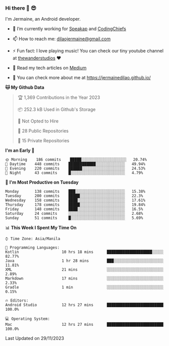 ### Hi there 👋 😎
I'm Jermaine, an Android developer.

- 🔭 I’m currently working for [Speakap](https://www.speakap.com/) and [CodingChiefs](https://codingchiefs.com/en/)

- 📫 How to reach me: dilaojermaine@gmail.com

- ⚡ Fun fact: I love playing music! You can check our tiny youtube channel at [thewanderstudios](https://www.youtube.com/thewanderstudios) ♥️

- 📖 Read my tech articles on [Medium](https://jermainedilao.medium.com/)

- 👀 You can check more about me at https://jermainedilao.github.io/

<!--
**jermainedilao/jermainedilao** is a ✨ _special_ ✨ repository because its `README.md` (this file) appears on your GitHub profile.

Here are some ideas to get you started:

- 🔭 I’m currently working on ...
- 🌱 I’m currently learning ...
- 👯 I’m looking to collaborate on ...
- 🤔 I’m looking for help with ...
- 💬 Ask me about ...
- 📫 How to reach me: ...
- 😄 Pronouns: ...
- ⚡ Fun fact: ...
-->

<!--START_SECTION:waka-->
**🐱 My Github Data** 

> 🏆 1,369 Contributions in the Year 2023
 > 
> 📦 252.3 kB Used in Github's Storage 
 > 
> 🚫 Not Opted to Hire
 > 
> 📜 28 Public Repositories 
 > 
> 🔑 15 Private Repositories  
 > 
**I'm an Early 🐤** 

```text
🌞 Morning    186 commits    █████░░░░░░░░░░░░░░░░░░░░   20.74% 
🌆 Daytime    448 commits    ████████████░░░░░░░░░░░░░   49.94% 
🌃 Evening    220 commits    ██████░░░░░░░░░░░░░░░░░░░   24.53% 
🌙 Night      43 commits     █░░░░░░░░░░░░░░░░░░░░░░░░   4.79%

```
📅 **I'm Most Productive on Tuesday** 

```text
Monday       138 commits    ███░░░░░░░░░░░░░░░░░░░░░░   15.38% 
Tuesday      200 commits    █████░░░░░░░░░░░░░░░░░░░░   22.3% 
Wednesday    158 commits    ████░░░░░░░░░░░░░░░░░░░░░   17.61% 
Thursday     178 commits    █████░░░░░░░░░░░░░░░░░░░░   19.84% 
Friday       148 commits    ████░░░░░░░░░░░░░░░░░░░░░   16.5% 
Saturday     24 commits     ░░░░░░░░░░░░░░░░░░░░░░░░░   2.68% 
Sunday       51 commits     █░░░░░░░░░░░░░░░░░░░░░░░░   5.69%

```


📊 **This Week I Spent My Time On** 

```text
⌚︎ Time Zone: Asia/Manila

💬 Programming Languages: 
Kotlin                   10 hrs 18 mins      ████████████████████░░░░░   82.77% 
Java                     1 hr 28 mins        ███░░░░░░░░░░░░░░░░░░░░░░   11.81% 
XML                      21 mins             ░░░░░░░░░░░░░░░░░░░░░░░░░   2.89% 
Markdown                 17 mins             ░░░░░░░░░░░░░░░░░░░░░░░░░   2.33% 
Gradle                   1 min               ░░░░░░░░░░░░░░░░░░░░░░░░░   0.15%

🔥 Editors: 
Android Studio           12 hrs 27 mins      █████████████████████████   100.0%

💻 Operating System: 
Mac                      12 hrs 27 mins      █████████████████████████   100.0%

```


 Last Updated on 29/11/2023
<!--END_SECTION:waka-->
